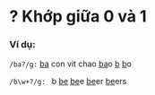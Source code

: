 # ? Khớp giữa 0 và 1

### Ví dụ:

`
    /ba?/g:
`
<u>ba</u> con vit chao <u>ba</u>o <u>b</u> <u>b</u>o


`
    /b\w+?/g: 
`
b <u>be</u> <u>be</u>e <u>be</u>er <u>be</u>ers